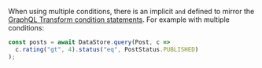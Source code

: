 When using multiple conditions, there is an implicit `and` defined to mirror the [GraphQL Transform condition statements](~/cli/graphql-transformer/resolvers.md). For example with multiple conditions:

```js
const posts = await DataStore.query(Post, c =>
  c.rating("gt", 4).status("eq", PostStatus.PUBLISHED)
);
```

